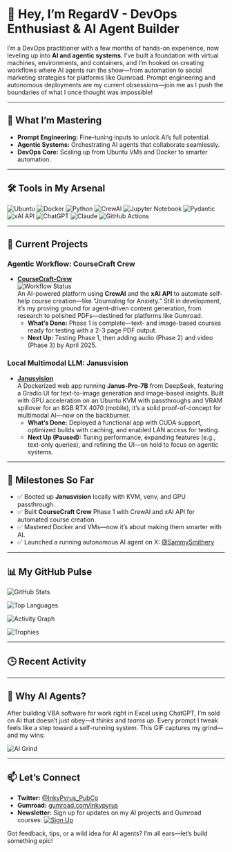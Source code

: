 <!-- Header Section: Confident intro with a nod to Gumroad -->

<!-- Confident intro with a nod to Gumroad -->
# 👋 Hey, I’m RegardV - DevOps Enthusiast & AI Agent Builder

<!-- Bio: Your tweak with virtual machines and "what I once thought was impossible" -->
I’m a DevOps practitioner with a few months of hands-on experience, now leveling up into **AI and agentic systems**. I’ve built a foundation with virtual machines, environments, and containers, and I’m hooked on creating workflows where AI agents run the show—from automation to social marketing strategies for platforms like Gumroad. Prompt engineering and autonomous deployments are my current obsessions—join me as I push the boundaries of what I once thought was impossible!

---

<!-- Learning Section: Your version, unchanged -->
## 🧠 What I’m Mastering
- **Prompt Engineering:** Fine-tuning inputs to unlock AI’s full potential.
- **Agentic Systems:** Orchestrating AI agents that collaborate seamlessly.
- **DevOps Core:** Scaling up from Ubuntu VMs and Docker to smarter automation.

---

<!-- Tools Section: Your tools, unchanged -->
## 🛠️ Tools in My Arsenal
![Ubuntu](https://img.shields.io/badge/Ubuntu-E95420?style=flat&logo=ubuntu)
![Docker](https://img.shields.io/badge/Docker-2496ED?style=flat&logo=docker)
![Python](https://img.shields.io/badge/Python-3776AB?style=flat&logo=python)
![CrewAI](https://img.shields.io/badge/CrewAI-FF6F61?style=flat)
![Jupyter Notebook](https://img.shields.io/badge/Jupyter-F37626?style=flat&logo=jupyter)
![Pydantic](https://img.shields.io/badge/Pydantic-FF6F00?style=flat&logo=python)
![xAI API](https://img.shields.io/badge/xAI-00A3E0?style=flat)
![ChatGPT](https://img.shields.io/badge/ChatGPT-74AA9C?style=flat&logo=openai)
![Claude](https://img.shields.io/badge/Claude-FF9900?style=flat)
![GitHub Actions](https://img.shields.io/badge/GitHub%20Actions-2088FF?style=flat&logo=github-actions)

---

<!-- Projects Section: Your updates with minor polish -->
## 🚀 Current Projects

### Agentic Workflow: CourseCraft Crew
- **[CourseCraft-Crew](https://github.com/RegardV/CourseCraftCrew)**  
  ![Workflow Status](https://github.com/RegardV/CourseCraftCrew/actions/workflows/main.yml/badge.svg)  
  An AI-powered platform using **CrewAI** and the **xAI API** to automate self-help course creation—like “Journaling for Anxiety.” Still in development, it’s my proving ground for agent-driven content generation, from research to polished PDFs—destined for platforms like Gumroad.  
  - **What’s Done:** Phase 1 is complete—text- and image-based courses ready for testing with a 2-3 page PDF output.  
  - **Next Up:** Testing Phase 1, then adding audio (Phase 2) and video (Phase 3) by April 2025.  

<!-- Tip as a comment for you -->
<!-- Tip: Your repo is live—keep pushing code to show progress! -->

### Local Multimodal LLM: Janusvision
- **[Janusvision](https://github.com/RegardV/Janusvision)**  
  A Dockerized web app running **Janus-Pro-7B** from DeepSeek, featuring a Gradio UI for text-to-image generation and image-based insights. Built with GPU acceleration on an Ubuntu KVM with passthroughs and VRAM spillover for an 8GB RTX 4070 (mobile), it’s a solid proof-of-concept for multimodal AI—now on the backburner.  
  - **What’s Done:** Deployed a functional app with CUDA support, optimized builds with caching, and enabled LAN access for testing.  
  - **Next Up (Paused):** Tuning performance, expanding features (e.g., text-only queries), and refining the UI—on hold to focus on agentic systems.  

<!-- Tip as a comment for you -->
<!-- Tip: Your Janusvision README is detailed—consider archiving the repo to signal its paused status! -->

---

<!-- Milestones Section: Your updates with SammySmithery -->
## 🌟 Milestones So Far
- ✅ Booted up **Janusvision** locally with KVM, venv, and GPU passthrough.
- ✅ Built **CourseCraft Crew** Phase 1 with CrewAI and xAI API for automated course creation.
- ✅ Mastered Docker and VMs—now it’s about making them smarter with AI.
- ✅ Launched a running autonomous AI agent on X: [@SammySmithery](https://x.com/SammySmithery)

---

<!-- Stats Section: Your version with activity graph, languages, and trophies -->
## 📊 My GitHub Pulse
<!-- General stats -->
![GitHub Stats](https://github-readme-stats.vercel.app/api?username=RegardV&show_icons=true&theme=radical)
<!-- Top languages -->
![Top Languages](https://github-readme-stats.vercel.app/api/top-langs/?username=RegardV&layout=compact&theme=radical)
<!-- Activity graph -->
![Activity Graph](https://github-profile-summary-cards.vercel.app/api/cards/profile-details?username=RegardV&theme=radical)
<!-- Trophies -->
![Trophies](https://github-profile-trophy.vercel.app/?username=RegardV&theme=radical&margin-w=15)

---

<!-- Activity Feed: Updated placeholder for auto-updates -->
## 🕒 Recent Activity
<!--START_SECTION:activity-->

---

<!-- Fun Fact Section: Your VBA story with minor polish -->
## 🤖 Why AI Agents?
After building VBA software for work right in Excel using ChatGPT, I’m sold on AI that doesn’t just obey—it *thinks* and *teams up*. Every prompt I tweak feels like a step toward a self-running system. This GIF captures my grind—and my wins:

![AI Grind](https://media1.giphy.com/media/v1.Y2lkPTc5MGI3NjExdHBtYzI5ZTI2ZHM4aDF4eDQ5bTZkb2dhZ210OHRsYjF3MjJzd3R6dyZlcD12MV9pbnRlcm5hbF9naWZfYnlfaWQmY3Q9Zw/xUA7aY0uswGx7WcigU/giphy.gif)

---

<!-- Connect Section: Your updated links with MailerLite button -->
## 📫 Let’s Connect
- **Twitter:** [@InkyPyrus_PubCo](https://x.com/InkyPyrus_PubCo)
- **Gumroad:** [gumroad.com/inkypyrus](https://inkypyrus.gumroad.com/)
- **Newsletter:** Sign up for updates on my AI projects and Gumroad courses: [![Sign Up](https://img.shields.io/badge/Sign%20Up-Now-green)](https://your-mailerlite-form-url) <!-- Add your MailerLite form URL! -->

Got feedback, tips, or a wild idea for AI agents? I’m all ears—let’s build something epic!
